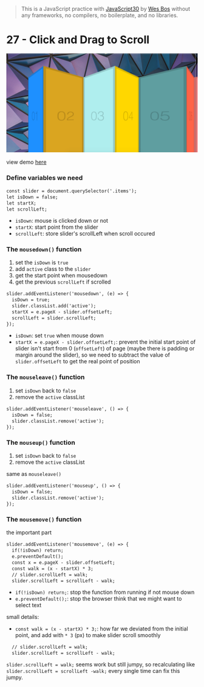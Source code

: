 > This is a JavaScript practice with [JavaScript30](https://javascript30.com/) by [Wes Bos](https://github.com/wesbos) without any frameworks, no compilers, no boilerplate, and no libraries.

# 27 - Click and Drag to Scroll

![](images/0.png)

view demo [here](https://varmakollu.github.io/JavaScript30/27%20-%20Click%20and%20Drag/index.html)

### Define variables we need

```
const slider = document.querySelector('.items');
let isDown = false;
let startX;
let scrollLeft;
```

- `isDown`: mouse is clicked down or not
- `startX`: start point from the slider
- `scrollLeft`: store slider's scrollLeft when scroll occured

### The `mousedown()` function

1. set the `isDown` is `true`
2. add `active` class to the `slider`
3. get the start point when mousedown
4. get the previous `scrollLeft` if scrolled

```
slider.addEventListener('mousedown', (e) => {
  isDown = true;
  slider.classList.add('active');
  startX = e.pageX - slider.offsetLeft;
  scrollLeft = slider.scrollLeft;
});
```

- `isDown`: set `true` when mouse down
- `startX = e.pageX - slider.offsetLeft;`: prevent the initial start point of slider isn't start from 0 (`offsetLeft`) of page (maybe there is padding or margin around the slider), so we need to subtract the value of `slider.offsetLeft` to get the real point of position

### The `mouseleave()` function

1. set `isDown` back to `false`
2. remove the `active` classList

```
slider.addEventListener('mouseleave', () => {
  isDown = false;
  slider.classList.remove('active');
});
```

### The `mouseup()` function

1. set `isDown` back to `false`
2. remove the `active` classList

same as `mouseleave()`

```
slider.addEventListener('mouseup', () => {
  isDown = false;
  slider.classList.remove('active');
});
```

### The `mousemove()` function

the important part

```
slider.addEventListener('mousemove', (e) => {
  if(!isDown) return;
  e.preventDefault();
  const x = e.pageX - slider.offsetLeft;
  const walk = (x - startX) * 3;
  // slider.scrollLeft = walk;
  slider.scrollLeft = scrollLeft - walk;
```

- `if(!isDown) return;`: stop the function from running if not mouse down
- `e.preventDefault();`: stop the browser think that we might want to select text

small details:

- `const walk = (x - startX) * 3;`: how far we deviated from the initial point, and add with `* 3` (px) to make slider scroll smoothly

```
  // slider.scrollLeft = walk;
  slider.scrollLeft = scrollLeft - walk;
```

`slider.scrollLeft = walk;` seems work but still jumpy, so recalculating like
`slider.scrollLeft = scrollLeft -walk;` every single time can fix this jumpy.
